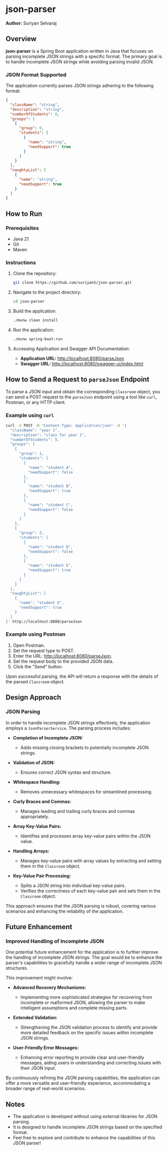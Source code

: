 # json-parser

**Author:** Suriyan Selvaraj

## Overview

**json-parser** is a Spring Boot application written in Java that focuses on parsing incomplete JSON strings with a specific format. The primary goal is to handle incomplete JSON strings while avoiding parsing invalid JSON.

### JSON Format Supported

The application currently parses JSON strings adhering to the following format:

```json
{
  "className": "string",
  "description": "string",
  "numberOfStudents": 0,
  "groups": [
    {
      "group": 0,
      "students": [
        {
          "name": "string",
          "needSupport": true
        }
      ]
    }
  ],
  "naughtyList": [
    {
      "name": "string",
      "needSupport": true
    }
  ]
}

```

## How to Run

### Prerequisites
- Java 21
- Git
- Maven

### Instructions
1. Clone the repository:
    ```bash
    git clone https://github.com/suriyanS/json-parser.git
    ```
2. Navigate to the project directory:
    ```bash
    cd json-parser
    ```
3. Build the application:
    ```bash
    ./mvnw clean install
    ```
4. Run the application:
    ```bash
    ./mvnw spring-boot:run
    ```
5. Accessing Application and Swagger API Documentation:

     - **Application URL:** [http://localhost:8080/parseJson](http://localhost:8080/parseJson)
    - **Swagger URL:** [http://localhost:8080/swagger-ui/index.html](http://localhost:8080/swagger-ui/index.html)
   
## How to Send a Request to `parseJson` Endpoint

To parse a JSON input and obtain the corresponding `Classroom` object, you can send a POST request to the `parseJson` endpoint using a tool like `curl`, Postman, or any HTTP client.

### Example using `curl`

```bash
curl -X POST -H "Content-Type: application/json" -d '{
  "className": "year 1",
  "description": "class for year 1",
  "numberOfStudents": 5,
  "groups": [
    {
      "group": 1,
      "students": [
        {
          "name": "student A",
          "needSupport": false
        },
        {
          "name": "student B",
          "needSupport": true
        },
        {
          "name": "student C",
          "needSupport": false
        }
      ]
    },
    {
      "group": 2,
      "students": [
        {
          "name": "student D",
          "needSupport": false
        },
        {
          "name": "student E",
          "needSupport": true
        }
      ]
    }
  ],
  "naughtyList": [
    {
      "name": "student E",
      "needSupport": true
    }
  ]
}' http://localhost:8080/parseJson
```

### Example using Postman

1. Open Postman.
2. Set the request type to POST.
3. Enter the URL: [http://localhost:8080/parseJson](http://localhost:8080/parseJson).
4. Set the request body to the provided JSON data.
5. Click the "Send" button.

Upon successful parsing, the API will return a response with the details of the parsed `Classroom` object.


## Design Approach

### JSON Parsing

In order to handle incomplete JSON strings effectively, the application employs a `JsonParserService`. The parsing process includes:

- **Completion of Incomplete JSON:**
  - Adds missing closing brackets to potentially incomplete JSON strings.
  
- **Validation of JSON:**
  - Ensures correct JSON syntax and structure.

- **Whitespace Handling:**
  - Removes unnecessary whitespaces for streamlined processing.

- **Curly Braces and Commas:**
  - Manages leading and trailing curly braces and commas appropriately.

- **Array Key-Value Pairs:**
  - Identifies and processes array key-value pairs within the JSON value.

- **Handling Arrays:**
  - Manages key-value pairs with array values by extracting and setting them in the `Classroom` object.

- **Key-Value Pair Processing:**
  - Splits a JSON string into individual key-value pairs.
  - Verifies the correctness of each key-value pair and sets them in the `Classroom` object.

This approach ensures that the JSON parsing is robust, covering various scenarios and enhancing the reliability of the application.


## Future Enhancement

### Improved Handling of Incomplete JSON

One potential future enhancement for the application is to further improve the handling of incomplete JSON strings. The goal would be to enhance the parser's capabilities to gracefully handle a wider range of incomplete JSON structures.

This improvement might involve:

- **Advanced Recovery Mechanisms:**
  - Implementing more sophisticated strategies for recovering from incomplete or malformed JSON, allowing the parser to make intelligent assumptions and complete missing parts.

- **Extended Validation:**
  - Strengthening the JSON validation process to identify and provide more detailed feedback on the specific issues within incomplete JSON strings.

- **User-Friendly Error Messages:**
  - Enhancing error reporting to provide clear and user-friendly messages, aiding users in understanding and correcting issues with their JSON input.

By continuously refining the JSON parsing capabilities, the application can offer a more versatile and user-friendly experience, accommodating a broader range of real-world scenarios.

## Notes
- The application is developed without using external libraries for JSON parsing.
- It is designed to handle incomplete JSON strings based on the specified format.
- Feel free to explore and contribute to enhance the capabilities of this JSON parser!


